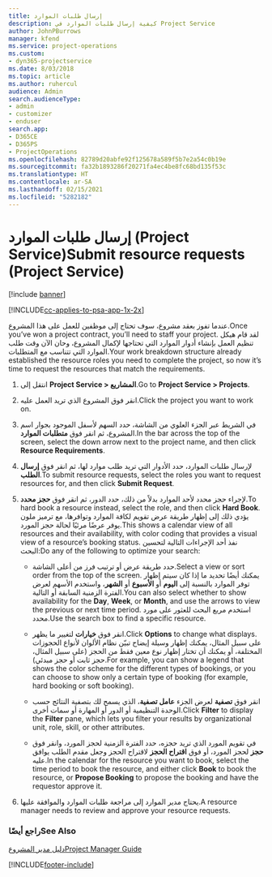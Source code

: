 ```yaml
---
title: إرسال طلبات الموارد
description: كيفية إرسال طلبات الموارد في Project Service
author: JohnPBurrows
manager: kfend
ms.service: project-operations
ms.custom:
- dyn365-projectservice
ms.date: 8/03/2018
ms.topic: article
ms.author: ruhercul
audience: Admin
search.audienceType:
- admin
- customizer
- enduser
search.app:
- D365CE
- D365PS
- ProjectOperations
ms.openlocfilehash: 82789d20abfe92f125678a589f5b7e2a54c0b19e
ms.sourcegitcommit: fa32b1893286f20271fa4ec4be8fc68bd135f53c
ms.translationtype: HT
ms.contentlocale: ar-SA
ms.lasthandoff: 02/15/2021
ms.locfileid: "5282182"
---
```

# <a name="submit-resource-requests-project-service"></a><span data-ttu-id="f288e-103">إرسال طلبات الموارد (Project Service)</span><span class="sxs-lookup"><span data-stu-id="f288e-103">Submit resource requests (Project Service)</span></span>

[!include [banner](../includes/psa-now-project-operations.md)]

[!INCLUDE[cc-applies-to-psa-app-1x-2x](../includes/cc-applies-to-psa-app-1x-2x.md)]

<span data-ttu-id="f288e-104">عندما تفوز بعقد مشروع، سوف تحتاج إلى موظفين للعمل على هذا المشروع.</span><span class="sxs-lookup"><span data-stu-id="f288e-104">Once you’ve won a project contract, you’ll need to staff your project.</span></span> <span data-ttu-id="f288e-105">لقد قام هيكل تنظيم العمل بإنشاء أدوار الموارد التي تحتاجها لإكمال المشروع، وحان الآن وقت طلب الموارد التي تتناسب مع المتطلبات.</span><span class="sxs-lookup"><span data-stu-id="f288e-105">Your work breakdown structure already established the resource roles you need to complete the project, so now it’s time to request the resources that match the requirements.</span></span>  
  
1.  <span data-ttu-id="f288e-106">انتقل إلى **Project Service > المشاريع**.</span><span class="sxs-lookup"><span data-stu-id="f288e-106">Go to **Project Service > Projects**.</span></span>  
  
2.  <span data-ttu-id="f288e-107">انقر فوق المشروع الذي تريد العمل عليه.</span><span class="sxs-lookup"><span data-stu-id="f288e-107">Click the project you want to work on.</span></span>  
  
3.  <span data-ttu-id="f288e-108">في الشريط عبر الجزء العلوي من الشاشة، حدد السهم لأسفل الموجود بجوار اسم المشروع، ثم انقر فوق **متطلبات الموارد**.</span><span class="sxs-lookup"><span data-stu-id="f288e-108">In the bar across the top of the screen, select the down arrow next to the project name, and then click **Resource Requirements**.</span></span>  
  
4.  <span data-ttu-id="f288e-109">لإرسال طلبات الموارد، حدد الأدوار التي تريد طلب موارد لها، ثم انقر فوق **إرسال الطلب‬**.</span><span class="sxs-lookup"><span data-stu-id="f288e-109">To submit resource requests, select the roles you want to request resources for, and then click **Submit Request**.</span></span>  
  
5.  <span data-ttu-id="f288e-110">لإجراء حجز محدد لأحد الموارد بدلاً من ذلك، حدد الدور، ثم انقر فوق **حجز محدد‬**.</span><span class="sxs-lookup"><span data-stu-id="f288e-110">To hard book a resource instead, select the role, and then click **Hard Book**.</span></span> <span data-ttu-id="f288e-111">يؤدي ذلك إلى إظهار طريقة عرض تقويم لكافة الموارد وتوافرها، مع ترميز ملون يوفر عرضًا مرئيًا لحالة حجز المورد.</span><span class="sxs-lookup"><span data-stu-id="f288e-111">This shows a calendar view of all resources and their availability, with color coding that provides a visual view of a resource’s booking status.</span></span> <span data-ttu-id="f288e-112">نفذ أحد الإجراءات التالية لتحسين البحث:</span><span class="sxs-lookup"><span data-stu-id="f288e-112">Do any of the following to optimize your search:</span></span>  
  
    -   <span data-ttu-id="f288e-113">حدد طريقة عرض أو ترتيب فرز من أعلى الشاشة.</span><span class="sxs-lookup"><span data-stu-id="f288e-113">Select a view or sort order from the top of the screen.</span></span> <span data-ttu-id="f288e-114">يمكنك أيضًا تحديد ما إذا كان سيتم إظهار توفر الموارد بالنسبة إلى **اليوم** أو **الأسبوع** أو **الشهر**، واستخدم الأسهم لعرض الفترة الزمنية السابقة أو التالية.</span><span class="sxs-lookup"><span data-stu-id="f288e-114">You can also select whether to show availability for the **Day**, **Week**, or **Month**, and use the arrows to view the previous or next time period.</span></span> <span data-ttu-id="f288e-115">استخدم مربع البحث للعثور على مورد محدد.</span><span class="sxs-lookup"><span data-stu-id="f288e-115">Use the search box to find a specific resource.</span></span>  
  
    -   <span data-ttu-id="f288e-116">انقر فوق **خيارات** لتغيير ما يظهر.</span><span class="sxs-lookup"><span data-stu-id="f288e-116">Click **Options** to change what displays.</span></span> <span data-ttu-id="f288e-117">على سبيل المثال، يمكنك إظهار وسيلة إيضاح تبيّن نظام الألوان لأنواع الحجوزات المختلفة، أو يمكنك أن تختار إظهار نوع معين فقط من الحجز (على سبيل المثال، حجز ثابت أو حجز مبدئي).</span><span class="sxs-lookup"><span data-stu-id="f288e-117">For example, you can show a legend that shows the color scheme for the different types of bookings, or you can choose to show only a certain type of booking (for example, hard booking or soft booking).</span></span>  
  
    -   <span data-ttu-id="f288e-118">انقر فوق **تصفية** لعرض الجزء **عامل تصفية**، الذي يسمح لك بتصفية النتائج حسب الوحدة التنظيمية أو الدور أو المهارة أو سمات أخرى.</span><span class="sxs-lookup"><span data-stu-id="f288e-118">Click **Filter** to display the **Filter** pane, which lets you filter your results by organizational unit, role, skill, or other attributes.</span></span>  
  
    -   <span data-ttu-id="f288e-119">في تقويم المورد الذي تريد حجزه، حدد الفترة الزمنية لحجز المورد، وانقر فوق **حجز** لحجز المورد، أو فوق **اقتراح الحجز** لاقتراح الحجز وجعل مقدم الطلب‬ يوافق عليه.</span><span class="sxs-lookup"><span data-stu-id="f288e-119">In the calendar for the resource you want to book, select the time period to book the resource, and either click **Book** to book the resource, or **Propose Booking** to propose the booking and have the requestor approve it.</span></span>  
  
6.  <span data-ttu-id="f288e-120">يحتاج مدير الموارد إلى مراجعة طلبات الموارد والموافقة عليها.</span><span class="sxs-lookup"><span data-stu-id="f288e-120">A resource manager needs to review and approve your resource requests.</span></span>  
  
### <a name="see-also"></a><span data-ttu-id="f288e-121">راجع أيضًا</span><span class="sxs-lookup"><span data-stu-id="f288e-121">See Also</span></span>  
 [<span data-ttu-id="f288e-122">دليل مدير المشروع</span><span class="sxs-lookup"><span data-stu-id="f288e-122">Project Manager Guide</span></span>](../psa/project-manager-guide.md)


[!INCLUDE[footer-include](../includes/footer-banner.md)]